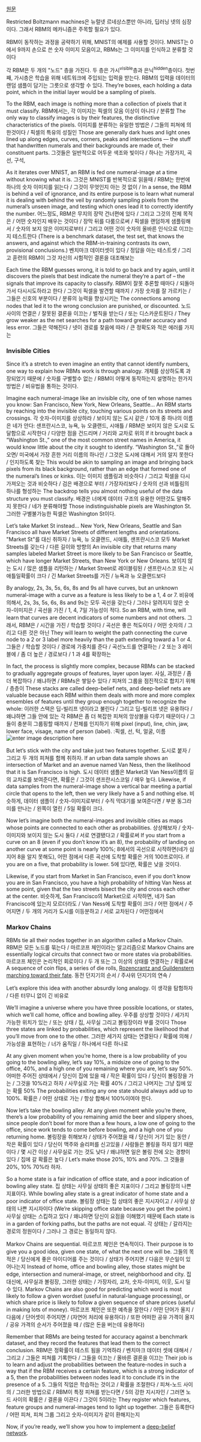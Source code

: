 
[원문](http://deeplearning4j.org/understandingRBMs.html)

Restricted Boltzmann machines은 뉴럴넷 르네상스뿐만 아니라, 딥러닝 넷의 심장이다. 그래서 RBM의 메카니즘은 주목할 필요가 있다.

RBM이 동작하는 과정을 공략하기 위해, MNIST의 예제를 사용할 것이다. MNIST는 0에서 9까지 손으로 쓴 숫자 이미지 모음이고, RBMs는 그 이미지를 인식하고 분류할 것이다

각 RBM은 두 개의 "노드" 층을 가진다. 두 층은 가시<sup>visible</sup>층과 은닉<sup>hidden</sup>층이다. 첫번째, 가시층은 학습을 위해 네트워크에 주입되는 입력을 받는다. RBM의 입력을 데이터의 랜덤 샘플이 담기는 그릇으로 생각할 수 있다. They’re boxes, each holding a data point, which in the initial layer would be a sampling of pixels.

To the RBM, each image is nothing more than a collection of pixels that it must classify. 
RBM에서는, 각 이미지는 픽셀의 모음 이상이 아니다 / 분류할
The only way to classify images is by their features, the distinctive characteristics of the pixels. 
이미지를 분류하는 유일한 방법은 / 그들의 피쳐에 의한것이다 / 픽셀의 특유의 성질인
Those are generally dark hues and light ones lined up along edges, curves, corners, peaks and intersections — the stuff that handwritten numerals and their backgrounds are made of, their constituent parts.
그것들은 일반적으로 어두운 색조와 빛이다 / 하나는 가장가지, 곡선, 구석, 

As it iterates over MNIST, an RBM is fed one numeral-image at a time without knowing what it is. 
그것은 MNIST를 반복적으로 읽을때 / RBM는 한번에 하나의 숫자 이미지를 읽는다 / 그것이 무엇인지 아는 것 없이 /
In a sense, the RBM is behind a veil of ignorance, and its entire purpose is to learn what numeral it is dealing with behind the veil by randomly sampling pixels from the numeral’s unseen image, and testing which ones lead it to correctly identify the number. 
어느정도,  RBM은 무지의 장막 건너편에 있다 / 그리고 그것의 전체 목적은 / 어떤 숫자인지 배우는 것이다 / 장막 뒤를 다룸으로써 / 픽셀을 랜덤하게 샘플링해서 / 숫자의 보지 않은 이미지로부터 / 그리고 어떤 것이 숫자의 올바른 인식으로 이끄는지 테스트한다
(There is a benchmark dataset, the test set, that knows the answers, and against which the RBM-in-training contrasts its own, provisional conclusions.)
벤치마크 데이터셋이 있다 / 정답을 아는 테스트셋 / 그리고 훈련의 RBM이 그것 자신의 시험적인 결론을 대조해보는 

Each time the RBM guesses wrong, it is told to go back and try again, until it discovers the pixels that best indicate the numeral they’re a part of – the signals that improve its capacity to classify. 
RBM이 잘못 추론할 때마다 / 되돌아 가서 다시시도하라고 한다 / 그것이 픽셀을 발견할 때까지 / 가장 숫자를 잘 가르키는 / 그들은 신호의 부분이다 / 분류의 능력을 향상시키는 
The connections among nodes that led it to the wrong conclusion are punished, or discounted. 
노드 사이의 연결은 / 잘못된 결론을 이끄는 / 벌칙을 받는다 / 또는 디스카운트된다 /
They grow weaker as the net searches for a path toward greater accuracy and less error.
그들은 약해진다 / 넷이 경로를 찾음에 따라 / 큰 정확도와 적은 에러를 가지는

### Invisible Cities
Since it’s a stretch to even imagine an entity that cannot identify numbers, one way to explain how RBMs work is through analogy.
개체를 상상하도록 과장되었기 때문에 / 숫자를 구별할수 없는 / RBM이 어떻게 동작하는지 설명하는 한가지 방법은 / 비유법을 통하는 것이다.

Imagine each numeral-image like an invisible city, one of ten whose names you know: San Francisco, New York, New Orleans, Seattle… An RBM starts by reaching into the invisible city, touching various points on its streets and crossings. 
각 숫자-이미지를 상상하라 / 보이지 않는 도시 같은 / 10개 중 하나의 이름은 네가 안다: 샌프란시스코, 뉴욕, 뉴 오클랜드, 시애틀 / RBM은 보이지 않은 도시로 도달함으로 시작한다 / 다양한 점을 건드리며 / 거리와 교차로 위의
If it brought back a “Washington St.,” one of the most common street names in America, it would know little about the city it sought to identify. 
“Washington St.,”로 돌아오면/ 미국에서 가장 흔한 거리 이름의 하나인 / 그것은 도시에 대해서 거의 알지 못한다 /  인지하도록 찾는 
This would be akin to sampling an image and bringing back pixels from its black background, rather than an edge that formed one of the numeral’s lines or kinks. 
이는 이미지 샘플링과 비슷하다 / 그리고 픽셀을 다시 가져오는 것과 비슷하다 / 검은 배경으로 부터 / 가장자리보다 / 숫자의 선과 비틀림의 하나를 형성하는 
The backdrop tells you almost nothing useful of the data structure you must classify. 
배경은 너에게 데이터 구조의 유용한 어떤것도 말해주지 못한다 / 네가 분류해야할 
Those indistinguishable pixels are Washington St.
그러한 구별불가능한 픽셀은 Washington St이다.

Let’s take Market St instead… New York, New Orleans, Seattle and San Francisco all have Market Streets of different lengths and orientations.
"Market St"를 대신 취하자 / 뉴욕, 뉴 오클랜드, 시애틀, 샌프란시스코 모두  Market Streets를 갖는다 / 다른 길이와 방향의 
 An invisible city that returns many samples labeled Market Street is more likely to be San Francisco or Seattle, which have longer Market Streets, than New York or New Orleans.
보이지 않는 도시 / 많은 샘플을 리턴하는 / Market Street로 레이블링된 / 샌프란시스코 또는 시애틀일확률이 크다 / 긴 Market Streets를 가진 / 뉴욕과 뉴 오클랜드보다

By analogy, 2s, 3s, 5s, 6s, 8s and 9s all have curves, but an unknown numeral-image with a curve as a feature is less likely to be a 1, 4 or 7. 
비유에 의해서, 2s, 3s, 5s, 6s, 8s and 9s는 모두 곡선을 갖는다 / 그러나 알려지지 않은 숫자-이미지은 / 곡선을 가진 / 1, 4, 7일 가능성이 적다. 
So an RBM, with time, will learn that curves are decent indicators of some numbers and not others. 
그래서, RBM은 / 시간을 가진 / 학습할 것이다 / 곡선은 좋은 척도이다 / 어떤 숫자의 / 그리고 다른 것은 아닌 
They will learn to weight the path connecting the curve node to a 2 or 3 label more heavily than the path extending toward a 1 or 4.
그들은 / 학습할 것이다 / 경로에 가중치를 준다 / 곡선노드를 연결하는 / 2 또는 3 레이블에 / 좀 더 높은 / 경로보다 / 1 과 4를 확장하는 

In fact, the process is slightly more complex, because RBMs can be stacked to gradually aggregate groups of features, layer upon layer. 
사실, 과정은 / 좀 더 복잡하다 / 왜냐하면 / RBMs은 쌓일수 있다 / 피쳐의 그룹을 점진적으로 합치기 위해 / 층층이
These stacks are called deep-belief nets, and deep-belief nets are valuable because each RBM within them deals with more and more complex ensembles of features until they group enough together to recognize the whole:
이러한 스택은 딥-빌리프 넷이라고 불린다 / 그리고 딥-빌리프 넷은 유용하다 / 왜냐하면 그들 안에 있는 각 RBM은 좀 더 복잡한 피쳐의 앙상블을 다루기 때문이다 / 그들이 충분히 그룹핑할 때까지 / 전체를 인지하기 위해 
 pixel (input), line, chin, jaw, lower face, visage, name of person (label).
:픽셀, 선, 턱, 얼굴, 이름 
![enter image description here](http://deeplearning4j.org/img/feature_hierarchy.png)

But let’s stick with the city and take just two features together. 
도시로 붙자 / 그리고 두 개의 피쳐를 함께 취하자.
If an urban data sample shows an intersection of Market and an avenue named Van Ness, then the likelihood that it is San Francisco is high. 
도시 데이터 샘플은 Market과 Van Ness이름의 길의 교차로를 보여준다면, 확률은 / 그것이 샌프란시스코일 / 매우 높다.
Likewise, if data samples from the numeral-image show a vertical bar meeting a partial circle that opens to the left, then we very likely have a 5 and nothing else.
비슷하게, 데이터 샘플이 / 숫자-이미지로부터 / 수직 막대기를 보여준다면 / 부분 동그라미를 만나는 / 왼쪽이 열린 / 5일 확률이 크다. 

Now let’s imagine both the numeral-images and invisible cities as maps whose points are connected to each other as probabilities. 
상상해보자 / 숫자-이미지와 보이지 않는 도시 둘다 / 서로 연결됐다고 / 확률로써
If you start from a curve on an 8 (even if you don’t know it’s an 8), the probability of landing on another curve at some point is nearly 100%;
8에서의 곡선으로 시작하면(네가 심지어 8을 알지 못해도), 어떤 점에서 다른 곡선에 도착할 확률은 거의 100프로이다.
 if you are on a five, that probability is lower.
 5에 있다면, 확률은 낮을 것이다.

Likewise, if you start from Market in San Francisco, even if you don’t know you are in San Francisco, you have a high probability of hitting Van Ness at some point, given that the two streets bisect the city and cross each other at the center.
비슷하게, San Francisco의 Market으로 시작하면, 네가 San Francisco에 있는지 모르더라도 / Van Ness에 도착할 확률이 크다 / 어떤 점에서 / 주어지면 / 두 개의 거리가 도시를 이등분하고 / 서로 교차된다 / 어떤점에서 

### Markov Chains

RBMs tie all their nodes together in an algorithm called a Markov Chain. 
RBM은 모든 노드를 묶는다 / 마르코프 체인이라는 알고리즘으로
Markov Chains are essentially logical circuits that connect two or more states via probabilities. 
마르코프 체인은 논리적인 회로이다 / 두 개 또는 그 이상의 상태를 연결하는 / 확률로써
A sequence of coin flips, a series of die rolls, [Rozencrantz and Guildenstern marching toward their fate](https://en.wikipedia.org/wiki/Rosencrantz_and_Guildenstern_Are_Dead).
동전 던지기의 순서 / 주사위 던지기의 연속 / 

Let’s explore this idea with another absurdly long analogy.
이 생각을 탐험하자 / 다른 터무니 없이 긴 비유로

We’ll imagine a universe where you have three possible locations, or states, which we’ll call home, office and bowling alley. 
우주를 상상할 것이다 / 세가지 가능한 위치가 있는 / 또는 상태 / 집, 사무실 그리고 볼링장이라 부를 것이다
Those three states are linked by probabilities, which represent the likelihood that you’ll move from one to the other.
그러한 세가지 상태는 연결된다 / 확률에 의해 / 가능성을 표현하는 / 너가 움직일 / 하나에서 다른 하나로 

At any given moment when you’re home, there is a low probability of you going to the bowling alley, let’s say 10%, a midsize one of going to the office, 40%, and a high one of you remaining where you are, let’s say 50%. 
어떠한 주어진 상태에서 / 당신이 집에 있을 때 / 작은 확률이 있다 / 당신이 볼링장을 가는 / 그것을 10%라고 하자 / 사무실로 가는 확률 40% / 그리고 나머지는 그냥 집에 있는 확률 50%
The probabilities exiting any one state should always add up to 100%.
확률은 / 어떤 상태로 가는 / 항상 합해서 100%이여야 한다.

Now let’s take the bowling alley: At any given moment while you’re there, there’s a low probability of you remaining amid the beer and slippery shoes, since people don’t bowl for more than a few hours, a low one of going to the office, since work tends to come before bowling, and a high one of you returning home. 
볼링장을 취해보자 / 상태가 주어졌을 때 / 당신이 거기 있는 동안 / 작은 확률이 있다 / 당신이 맥주와 슬리퍼를 신고있을 / 사람들은 볼링을 하지 않기 때문이다 / 몇 시간 이상 / 사무실로 가는 것도 낮다 / 왜냐하면 일은 볼링 전에 오는 경향이 있다 / 집에 갈 확률은 높다 / 
Let’s make those 20%, 10% and 70%.
그 것들을 20%, 10%  70%라 하자.

So a home state is a fair indication of office state, and a poor indication of bowling alley state. 
집 상태는 사무실 상태의 좋은 지표이다 / 그리고 볼링장의 나쁜 지표이다.
While bowling alley state is a great indicator of home state and a poor indicator of office state. 
볼링장 상태는 집 상태의 좋은 지시자이고 / 사무실 상태의 나쁜 지시자이다
(We’re skipping office state because you get the point.) 
사무실 상태는 스킵하고 있다 / 왜냐하면 당신이 요점을 이해했기 때문에
Each state is in a garden of forking paths, but the paths are not equal.
각 상태는 / 갈라지는 경로의 정원이다 / 그러나 그 경로는 동일하지 않다.

Markov Chains are sequential. 
마르코프 체인은 연속적이다.
Their purpose is to give you a good idea, given one state, of what the next one will be. 
그들의 목적은 / 당신에게 좋은 아이디어를 주는 것이다 / 상태가 주어지면 / 다음은 무슨일이 있어나는지
Instead of home, office and bowling alley, those states might be edge, intersection and numeral-image, or street, neighborhood and city. 
집 대신에, 사무실과 볼링장, 그러한 상태는 / 가장자리, 교차, 숫자-이미지, 이웃, 도시 일수 있다.
Markov Chains are also good for predicting which word is most likely to follow a given wordset (useful in natural-language processing), or which share price is likely to follow a given sequence of share prices (useful in making lots of money).
마르코프 체인은 또한 예측을 잘한다 / 어떤 단어가 올지 / 다음에 / 단어셋이 주어지면 / (자연어 처리에 유용하다) / 또한 어떠한 공유 가격이 올지 / 공유  가격의 순서가 주어졌을 때 / (많은 돈을 버는데 유용하다)

Remember that RBMs are being tested for accuracy against a benchmark dataset, and they record the features that lead them to the correct conclusion.
RBM은 정확률이 테스트 됨을 기억하라 / 벤치마크 데이터 셋에 대해서 / 그리고 / 그들은 피쳐를 기록한다 / 그들을 이끄는 / 올바른 결론을 이끄는 
 Their job is to learn and adjust the probabilities between the feature-nodes in such a way that if the RBM receives a certain feature, which is a strong indicator of a 5, then the probabilities between nodes lead it to conclude it’s in the presence of a 5.
그들의 직업은 학습하는 것이고 / 확률을 조절한다 / 피쳐-노드 사이의 / 그러한 방법으로 / RBM이 특정 피쳐를 받는다면 / 5의 강한 지시자인 / 그러면 노드 사이의 확률은 / 결론을 이끈다 / 그것이 5이라는 
 They register which features, feature groups and numeral-images tend to light up together.
 그들은 등록한다 / 어떤 피쳐, 피쳐 그룹 그리고 숫자-이미지가 같이 환해지는지 

Now, if you’re ready, we’ll show you how to implement a [deep-belief network](http://deeplearning4j.org/deepbeliefnetwork.html).